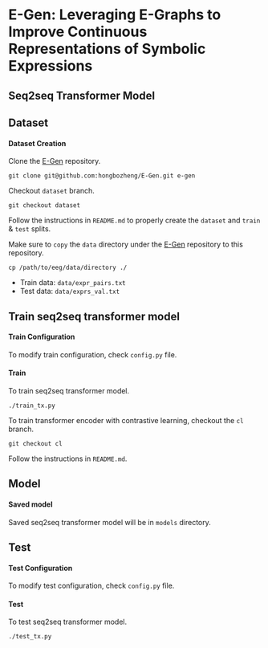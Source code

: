 # E-Gen: Leveraging E-Graphs to Improve Continuous Representations of Symbolic Expressions

## Seq2seq Transformer Model

## Dataset
#### Dataset Creation
Clone the [E-Gen](https://github.com/hongbozheng/E-Gen) repository.
```
git clone git@github.com:hongbozheng/E-Gen.git e-gen
```
Checkout `dataset` branch.
```
git checkout dataset
```
Follow the instructions in `README.md` to properly create the `dataset` and
`train` & `test` splits.

Make sure to `copy` the `data` directory under the
[E-Gen](https://github.com/hongbozheng/E-Gen)
repository to this repository.
```
cp /path/to/eeg/data/directory ./
```
- Train data: `data/expr_pairs.txt`
- Test data: `data/exprs_val.txt`

## Train seq2seq transformer model
#### Train Configuration
To modify train configuration, check `config.py` file.

#### Train
To train seq2seq transformer model.
```
./train_tx.py
```
To train transformer encoder with contrastive learning,
checkout the `cl` branch.
```
git checkout cl
```
Follow the instructions in `README.md`.

## Model
#### Saved model
Saved seq2seq transformer model will be in `models` directory.

## Test
#### Test Configuration
To modify test configuration, check `config.py` file.

#### Test
To test seq2seq transformer model.
```
./test_tx.py
```
